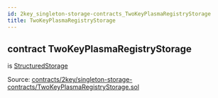 ```yaml
---
id: 2key_singleton-storage-contracts_TwoKeyPlasmaRegistryStorage
title: TwoKeyPlasmaRegistryStorage
---
```


<div class="contract-doc"><div class="contract"><h2 class="contract-header"><span class="contract-kind">contract</span> TwoKeyPlasmaRegistryStorage</h2><p class="base-contracts"><span>is</span> <a href="2key_upgradability_StructuredStorage.html">StructuredStorage</a></p><div class="source">Source: <a href="https://github.com/2keynet/web3-alpha/blob/v0.0.3/contracts/2key/singleton-storage-contracts/TwoKeyPlasmaRegistryStorage.sol" target="_blank">contracts/2key/singleton-storage-contracts/TwoKeyPlasmaRegistryStorage.sol</a></div></div></div>
